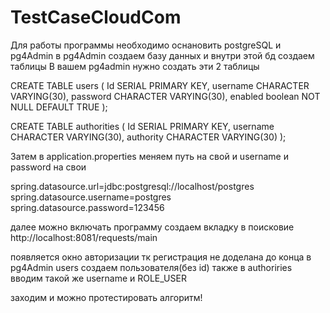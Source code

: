 # TestCaseCloudCom
Для работы программы необходимо оснановить postgreSQL и pg4Admin
в pg4Admin создаем базу данных и внутри этой бд создаем таблицы
В вашем pg4admin нужно создать эти 2 таблицы

CREATE TABLE users
(
    Id SERIAL PRIMARY KEY,
    username CHARACTER VARYING(30),
    password CHARACTER VARYING(30),
    enabled boolean NOT NULL DEFAULT TRUE
);

CREATE TABLE authorities
(
    Id SERIAL PRIMARY KEY,
    username CHARACTER VARYING(30),
    authority CHARACTER VARYING(30)
);

Затем в application.properties меняем путь на свой и username и password на свои

spring.datasource.url=jdbc:postgresql://localhost/postgres
spring.datasource.username=postgres
spring.datasource.password=123456

далее можно включать программу
создаем вкладку в поисковие
http://localhost:8081/requests/main

появляется окно авторизации
тк регистрация не доделана до конца в pg4Admin users создаем пользователя(без id)
также в authoriries вводим такой же username и ROLE_USER

заходим и можно протестировать алгоритм!


